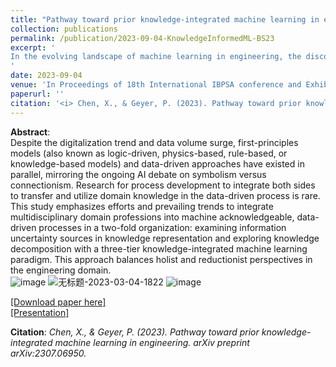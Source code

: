 ```yaml
---
title: "Pathway toward prior knowledge-integrated machine learning in engineering"
collection: publications
permalink: /publication/2023-09-04-KnowledgeInformedML-BS23
excerpt: '
In the evolving landscape of machine learning in engineering, the discourse often veers toward the contrast between first-principles models and data-driven approaches. However, bridging these approaches has remained an under-explored territory. This manuscript delves into this intersection, offering a foundational framework to seamlessly incorporate domain knowledge into the data-driven methodology. Serving as a pivotal reference, the paper not only provides a structural guide but also brings cohesion to a myriad of related publications, painting a comprehensive picture of the ladder of knowledge-integrated machine learning. By setting the context in the building engineering domain as a demonstration, we explore the instrumental in shaping our understanding of knowledge integration in the modern engineering realm, clarifying the synergistic knowledge integration across different stages of the data-driven process.
'
date: 2023-09-04
venue: 'In Proceedings of 18th International IBPSA conference and Exhibition, Building Simulation 2023'
paperurl: ''
citation: '<i> Chen, X., & Geyer, P. (2023). Pathway toward prior knowledge-integrated machine learning in engineering. arXiv preprint arXiv:2307.06950. </i>'
---
```


**Abstract**: <br>
Despite the digitalization trend and data volume surge, first-principles models (also known as logic-driven, physics-based, rule-based, or knowledge-based models) and data-driven approaches have existed in parallel, mirroring the ongoing AI debate on symbolism versus connectionism. Research for process development to integrate both sides to transfer and utilize domain knowledge in the data-driven process is rare. This study emphasizes efforts and prevailing trends to integrate multidisciplinary domain professions into machine acknowledgeable, data-driven processes in a two-fold organization: examining information uncertainty sources in knowledge representation and exploring knowledge decomposition with a three-tier knowledge-integrated machine learning paradigm. This approach balances holist and reductionist perspectives in the engineering domain.<Br>
![image](https://github.com/chenxiachan/chenxiachan.github.io/assets/106488602/b66f215d-dedb-425a-9dad-79fb2f7d12d9)
![无标题-2023-03-04-1822](https://github.com/chenxiachan/chenxiachan.github.io/assets/106488602/e951fa53-70d0-44ad-9c96-6f5c97fa053f)
![image](https://github.com/chenxiachan/chenxiachan.github.io/assets/106488602/e645f3c7-0f28-4973-814e-248f39a0515f)<br>

[[Download paper here]](https://arxiv.org/abs/2307.06950)<Br>
[[Presentation]](https://github.com/chenxiachan/chenxiachan.github.io/blob/master/files/BS2023_Xia_07.09.2023.pdf)

**Citation**:<I> Chen, X., & Geyer, P. (2023). Pathway toward prior knowledge-integrated machine learning in engineering. arXiv preprint arXiv:2307.06950. </i>
